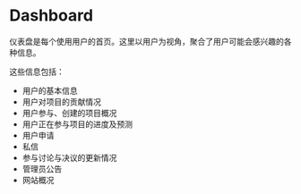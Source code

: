 # Dashboard

仪表盘是每个使用用户的首页。这里以用户为视角，聚合了用户可能会感兴趣的各种信息。

这些信息包括：

- 用户的基本信息
- 用户对项目的贡献情况
- 用户参与、创建的项目概况
- 用户正在参与项目的进度及预测
- 用户申请
- 私信
- 参与讨论与决议的更新情况
- 管理员公告
- 网站概况